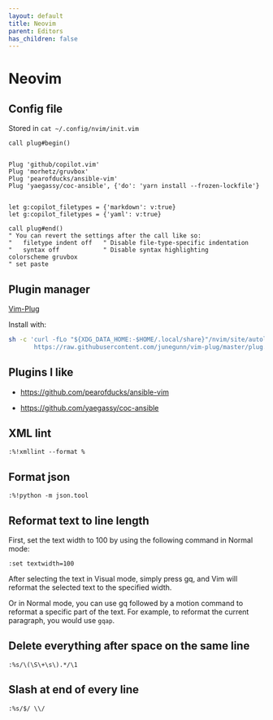 ```yaml
---
layout: default
title: Neovim
parent: Editors
has_children: false
---
```


# Neovim

## Config file

Stored in `cat ~/.config/nvim/init.vim`

```text
call plug#begin()


Plug 'github/copilot.vim'
Plug 'morhetz/gruvbox'
Plug 'pearofducks/ansible-vim'
Plug 'yaegassy/coc-ansible', {'do': 'yarn install --frozen-lockfile'}


let g:copilot_filetypes = {'markdown': v:true}
let g:copilot_filetypes = {'yaml': v:true}

call plug#end()
" You can revert the settings after the call like so:
"   filetype indent off   " Disable file-type-specific indentation
"   syntax off            " Disable syntax highlighting
colorscheme gruvbox
" set paste
```

## Plugin manager

[Vim-Plug](https://github.com/junegunn/vim-plug)

Install with:

```bash
sh -c 'curl -fLo "${XDG_DATA_HOME:-$HOME/.local/share}"/nvim/site/autoload/plug.vim --create-dirs \
       https://raw.githubusercontent.com/junegunn/vim-plug/master/plug.vim'
```

## Plugins I like

- <https://github.com/pearofducks/ansible-vim>

- <https://github.com/yaegassy/coc-ansible>

## XML lint

`:%!xmllint --format %`

## Format json

`:%!python -m json.tool`

## Reformat text to line length

First, set the text width to 100 by using the following command in Normal mode:

`:set textwidth=100`

After selecting the text in Visual mode, simply press gq, and Vim will reformat
the selected text to the specified width.

Or in Normal mode, you can use gq followed by a motion command to reformat a
specific part of the text. For example, to reformat the current paragraph, you
would use `gqap`.

## Delete everything after space on the same line

`:%s/\(\S\+\s\).*/\1`

## Slash at end of every line

`:%s/$/ \\/`
